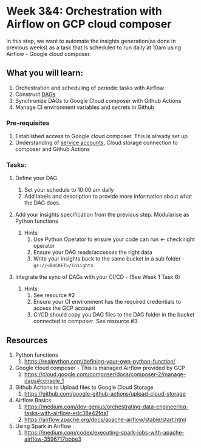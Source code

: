 # Week 3&4: Orchestration with Airflow on GCP cloud composer

In this step, we want to automate the insights generation(as done in previous weeks) as a task that is scheduled to run daily at 10am using Airflow - Google cloud composer.

## What you will learn:
1. Orchestration and scheduling of periodic tasks with Airflow
2. Construct [DAGs](https://airflow.apache.org/docs/apache-airflow/stable/core-concepts/dags.html)
3. Synchronize DAGs to Google Cloud composer with Github Actions
4. Manage CI environment variables and secrets in Github

### Pre-requisites

1. Established access to Google cloud composer. This is already set up
2. Understanding of [service accounts](https://cloud.google.com/iam/docs/service-account-overview), Cloud storage connection to composer and Github Actions


### Tasks:

1. Define your DAG
    1. Set your schedule to 10:00 am daily
    2. Add labels and description to provide more information about what the DAG does.
2. Add your insights specification from the previous step. Modularise as Python functions
    1. Hints: 
        1. Use Python Operator to ensure your code can run <- check right operator
        2. Ensure your DAG reads/accesses the right data
        3. Write your insights back to the same bucket in a sub folder - `gs://<BUCKET>/insights`

3. Integrate the sync of DAGs with your CI/CD - (See Week 1 Task 6)
    1. Hints: 
        1. See resource #2
        2. Ensure your CI environment has the required credentials to access the GCP account
        3. CI/CD should copy you DAG files to the DAG folder in the bucket connected to composer. See resource #3
    




## Resources

1. Python functions
    1. https://realpython.com/defining-your-own-python-function/
2. Google cloud composer - This is managed Airflow provided by GCP
    1. https://cloud.google.com/composer/docs/composer-2/manage-dags#console_1
3. Github Actions to Upload files to Google Cloud Storage
    1. https://github.com/google-github-actions/upload-cloud-storage
4. Airflow Basics
    1. https://medium.com/dev-genius/orchestrating-data-engineering-tasks-with-airflow-edc38e42fda1
    2. https://airflow.apache.org/docs/apache-airflow/stable/start.html
5. Using Spark in Airflow
    1. https://medium.com/codex/executing-spark-jobs-with-apache-airflow-3596717bbbe3
